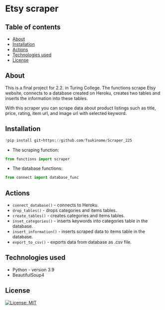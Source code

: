 # Etsy scraper
## Table of contents
* [About](#about)
* [Installation](#instalattion)
* [Actions](#actions)
* [Technologies used](#technologies-used)
* [License](#license)

## About

This is a final project for 2.2. in Turing College. The functions scrape Etsy website, connects to a database created on Heroku, creates two tables and inserts the information into these tables.

With this scraper you can scrape data about product listings such as title, price, rating, item url, and image url with selected keyword.

## Installation

```python
!pip install git+https://github.com/Tsukinome/Scraper_225
```

* The scraping function: 
```python
from functions import scraper
```

* The database functions: 
```python
from connect import database_func
```

## Actions

* `connect_database()` - connects to Heroku. 
* `drop_tables()` - drops categories and items tables.
* `create_tables()` - creates categories and items tables.
* `inset_categories()` - inserts keywords into categories table in the database.
* `insert_information()` - inserts scraped data to items table in the database.
* `export_to_csv()` - exports data from database as .csv file.


## Technologies used
* Python - version 3.9 
* BeautifulSoup4

## License
[![License: MIT](https://img.shields.io/badge/License-MIT-yellow.svg)](https://opensource.org/licenses/MIT)

